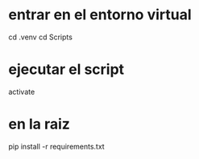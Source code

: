 # entrar en el entorno virtual
cd .venv
cd Scripts
# ejecutar el script
activate
# en la raiz
pip install -r requirements.txt